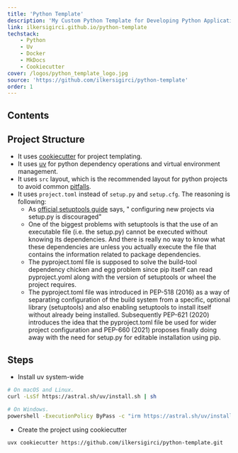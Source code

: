 ```yaml
---
title: 'Python Template'
description: 'My Custom Python Template for Developing Python Applications Easily'
link: ilkersigirci.github.io/python-template
techstack:
    - Python
    - Uv
    - Docker
    - MkDocs
    - Cookiecutter
cover: /logos/python_template_logo.jpg
source: 'https://github.com/ilkersigirci/python-template'
order: 1
---
```


## Contents

## Project Structure

- It uses [cookiecutter](https://github.com/cookiecutter/cookiecutter) for project templating.
- It uses [uv](https://github.com/astral-sh/uv) for python dependency operations and virtual environment management.
- It uses `src` layout, which is the recommended layout for python projects to avoid common [pitfalls](https://blog.ionelmc.ro/2014/05/25/python-packaging/#the-structure).
- It uses `project.toml` instead of `setup.py` and `setup.cfg`. The reasoning is following:
    - As [official setuptools guide](https://github.com/pypa/setuptools/blob/main/docs/userguide/quickstart.rst) says, " configuring new projects via setup.py is discouraged"
    - One of the biggest problems with setuptools is that the use of an executable file (i.e. the setup.py) cannot be executed without knowing its dependencies. And there is really no way to know what these dependencies are unless you actually execute the file that contains the information related to package dependencies.
    - The pyproject.toml file is supposed to solve the build-tool dependency chicken and egg problem since pip itself can read pyproject.yoml along with the version of setuptools or wheel the project requires.
    - The pyproject.toml file was introduced in PEP-518 (2016) as a way of separating configuration of the build system from a specific, optional library (setuptools) and also enabling setuptools to install itself without already being installed. Subsequently PEP-621 (2020) introduces the idea that the pyproject.toml file be used for wider project configuration and PEP-660 (2021) proposes finally doing away with the need for setup.py for editable installation using pip.

## Steps

- Install uv system-wide

```bash
# On macOS and Linux.
curl -LsSf https://astral.sh/uv/install.sh | sh

# On Windows.
powershell -ExecutionPolicy ByPass -c "irm https://astral.sh/uv/install.ps1 | iex"
```

- Create the project using cookiecutter
```bash
uvx cookiecutter https://github.com/ilkersigirci/python-template.git
```
